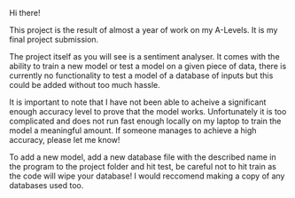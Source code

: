 Hi there!

This project is the result of almost a year of work on my A-Levels. It is my final project submission.

The project itself as you will see is a sentiment analyser. It comes with the ability to train a new model or test a model on a given piece of data, there is currently no functionality to test a model of a database of inputs but this could be added without too much hassle.

It is important to note that I have not been able to acheive a significant enough accuracy level to prove that the model works. Unfortunately it is too complicated and does not run fast enough locally on my laptop to train the model a meaningful amount.
If someone manages to achieve a high accuracy, please let me know!

To add a new model, add a new database file with the described name in the program to the project folder and hit test, be careful not to hit train as the code will wipe your database! I would reccomend making a copy of any databases used too.
